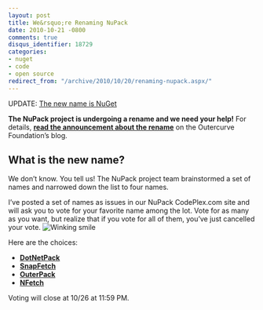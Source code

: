 ```yaml
---
layout: post
title: We&rsquo;re Renaming NuPack
date: 2010-10-21 -0800
comments: true
disqus_identifier: 18729
categories:
- nuget
- code
- open source
redirect_from: "/archive/2010/10/20/renaming-nupack.aspx/"
---
```


UPDATE: [The new name is
NuGet](http://haacked.com/archive/2010/10/29/nupack-is-now-nuget.aspx "NuPack renamed")

**The NuPack project is undergoing a rename and we need your help!** For
details, **[read the announcement about the
rename](http://www.outercurve.org/Blogs/EntryId/22/Changing-the-NuPack-Project-Name "Announcing renaming NuPack")**
on the Outercurve Foundation’s blog.

What is the new name?
---------------------

We don’t know. You tell us! The NuPack project team brainstormed a set
of names and narrowed down the list to four names.

I’ve posted a set of names as issues in our NuPack CodePlex.com site and
will ask you to vote for your favorite name among the lot. Vote for as
many as you want, but realize that if you vote for all of them, you’ve
just cancelled your vote. ![Winking
smile](http://haacked.com/images/haacked_com/WindowsLiveWriter/Were-Renaming-NuPack_F06B/wlEmoticon-winkingsmile_2.png)

Here are the choices:

-   **[DotNetPack](http://nupack.codeplex.com/workitem/270 "Vote on DotNetPack")**
-   **[SnapFetch](http://nupack.codeplex.com/workitem/271 "Vote on SnapFetch")**
-   **[OuterPack](http://nupack.codeplex.com/workitem/272 "Vote on OuterPack")**
-   **[NFetch](http://nupack.codeplex.com/workitem/273 "Vote on NFetch")**

Voting will close at 10/26 at 11:59 PM.

